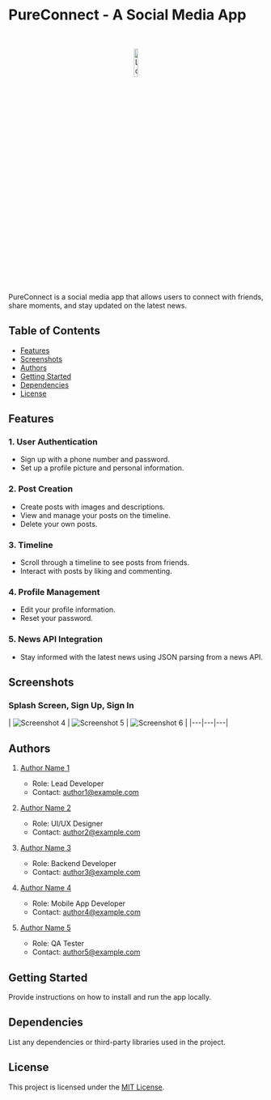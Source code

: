 # PureConnect - A Social Media App

<br>

<p align="center">
  <img src="https://raw.githubusercontent.com/IsratTasnimEsha/Social-Media-App/main/assets/88322977/f5789813-5b53-4559-9878-58d2e7d70c22.png" alt="Logo" width="12%">
</p>

PureConnect is a social media app that allows users to connect with friends, share moments, and stay updated on the latest news.

## Table of Contents
- [Features](#features)
- [Screenshots](#screenshots)
- [Authors](#authors)
- [Getting Started](#getting-started)
- [Dependencies](#dependencies)
- [License](#license)

## Features

### 1. User Authentication
- Sign up with a phone number and password.
- Set up a profile picture and personal information.

### 2. Post Creation
- Create posts with images and descriptions.
- View and manage your posts on the timeline.
- Delete your own posts.

### 3. Timeline
- Scroll through a timeline to see posts from friends.
- Interact with posts by liking and commenting.

### 4. Profile Management
- Edit your profile information.
- Reset your password.

### 5. News API Integration
- Stay informed with the latest news using JSON parsing from a news API.

## Screenshots

### Splash Screen, Sign Up, Sign In

| ![Screenshot 4](![splash](https://github.com/IsratTasnimEsha/Social-Media-App/assets/88322977/0439e77b-4d27-4984-a30a-b20b7c84e50a)) | ![Screenshot 5](![signup](https://github.com/IsratTasnimEsha/Social-Media-App/assets/88322977/4d4f02d3-3966-4931-987c-4cdec45e8530)
) | ![Screenshot 6](![signin](https://github.com/IsratTasnimEsha/Social-Media-App/assets/88322977/33467ad4-cb8b-4a46-aa32-ff77667c2c17)
) |
|---|---|---|

## Authors

1. [Author Name 1](https://github.com/author1)
   - Role: Lead Developer
   - Contact: author1@example.com

2. [Author Name 2](https://github.com/author2)
   - Role: UI/UX Designer
   - Contact: author2@example.com

3. [Author Name 3](https://github.com/author3)
   - Role: Backend Developer
   - Contact: author3@example.com

4. [Author Name 4](https://github.com/author4)
   - Role: Mobile App Developer
   - Contact: author4@example.com

5. [Author Name 5](https://github.com/author5)
   - Role: QA Tester
   - Contact: author5@example.com

## Getting Started

Provide instructions on how to install and run the app locally.

## Dependencies

List any dependencies or third-party libraries used in the project.

## License

This project is licensed under the [MIT License](LICENSE).
